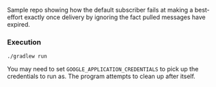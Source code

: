 Sample repo showing how the default subscriber fails at making a best-effort exactly once delivery by ignoring the fact pulled messages have expired.

### Execution

```
./gradlew run
```

You may need to set `GOOGLE_APPLICATION_CREDENTIALS` to pick up the credentials to run as. The program attempts to clean up after itself.
